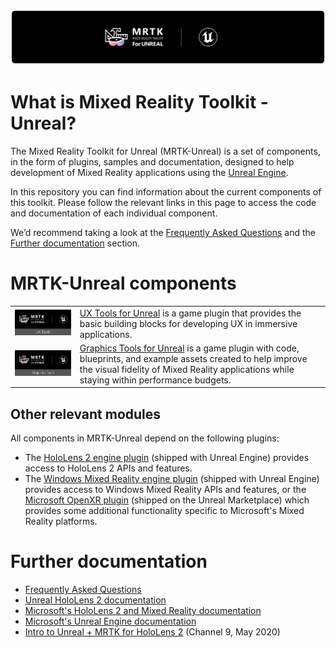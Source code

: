 ![Mixed Reality Toolkit](Documentation/Images/MRTK_Unreal_Badge_Rounded.png)
# What is Mixed Reality Toolkit - Unreal?

The Mixed Reality Toolkit for Unreal (MRTK-Unreal) is a set of components, in the form of plugins, samples and documentation, designed to help development of Mixed Reality applications using the [Unreal Engine](https://www.unrealengine.com/).

In this repository you can find information about the current components of this toolkit. Please follow the relevant links in this page to access the code and documentation of each individual component.

We’d recommend taking a look at the [Frequently Asked Questions](FAQ.md) and the [Further documentation](#further-documentation) section.

# MRTK-Unreal components

| | |
|:---:|:---|
| [![](Documentation/Images/MRTK_Unreal_UXT_Icon.png)](https://github.com/microsoft/MixedReality-UXTools-Unreal) | [UX Tools for Unreal](https://github.com/microsoft/MixedReality-UXTools-Unreal) is a game plugin that provides the basic building blocks for developing UX in immersive applications. |
| [![](Documentation/Images/MRTK_Unreal_GT_Icon.png)](https://github.com/microsoft/MixedReality-GraphicsTools-Unreal) | [Graphics Tools for Unreal](https://github.com/microsoft/MixedReality-GraphicsTools-Unreal) is a game plugin with code, blueprints, and example assets created to help improve the visual fidelity of Mixed Reality applications while staying within performance budgets. |

## Other relevant modules

All components in MRTK-Unreal depend on the following plugins:
- The [HoloLens 2 engine plugin](https://docs.unrealengine.com/en-US/Platforms/AR/HoloLens2/index.html) (shipped with Unreal Engine) provides access to HoloLens 2 APIs and features.
- The [Windows Mixed Reality engine plugin](https://docs.unrealengine.com/en-US/Platforms/VR/WMR/index.html) (shipped with Unreal Engine) provides access to Windows Mixed Reality APIs and features, or the [Microsoft OpenXR plugin](https://github.com/microsoft/Microsoft-OpenXR-Unreal) (shipped on the Unreal Marketplace) which provides some additional functionality specific to Microsoft's Mixed Reality platforms.


# Further documentation

- [Frequently Asked Questions](FAQ.md)
- [Unreal HoloLens 2 documentation](https://docs.unrealengine.com/en-US/Platforms/AR/HoloLens2/index.html)
- [Microsoft's HoloLens 2 and Mixed Reality documentation](https://docs.microsoft.com/Windows/mixed-reality)
- [Microsoft's Unreal Engine documentation](https://docs.microsoft.com/en-us/Windows/mixed-reality/unreal-development-overview)
- [Intro to Unreal + MRTK for HoloLens 2](https://channel9.msdn.com/Shows/Docs-Mixed-Reality/Intro-to-Unreal--MRTK-for-HoloLens-2) (Channel 9, May 2020)